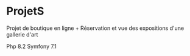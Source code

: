 # ProjetS

Projet de boutique en ligne + Réservation et vue des expositions d'une gallerie d'art

Php 8.2
Symfony 7.1
